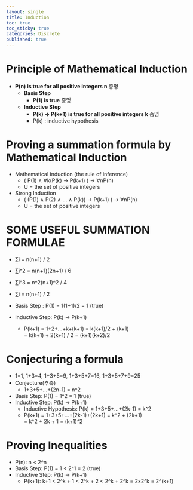 ```yaml
---
layout: single
title: Induction
toc: true
toc_sticky: true
categories: Discrete
published: true
---
```



# Principle of Mathematical Induction
* **P(n) is true for all positive integers n** 증명
    * **Basis Step**
        * **P(1) is true** 증명
    * **Inductive Step**
        * **P(k) → P(k+1) is true for all positive integers k** 증명
        * P(k) : inductive hypothesis

# Proving a summation formula by Mathematical Induction
* Mathematical induction (the rule of inference)
    * ( P(1) ∧ ∀k(P(k) → P(k+1) ) → ∀nP(n)
    * U = the set of positive integers
* Strong Induction
    * ( (P(1) ∧ P(2) ∧ … ∧ P(k)) → P(k+1) ) → ∀nP(n)
    * U = the set of positive integers

# SOME USEFUL SUMMATION FORMULAE 

* ∑i = n(n+1) / 2
* ∑i^2 = n(n+1)(2n+1) / 6
* ∑i^3 = n^2(n+1)^2 / 4

* ∑i = n(n+1) / 2
* Basis Step : P(1) = 1(1+1)/2 = 1 (true)
* Inductive Step: P(k) -> P(k+1)
    * P(k+1) = 1+2+…+k+(k+1) = k(k+1)/2 + (k+1)<br/>
      = k(k+1) + 2(k+1) / 2 = (k+1)(k+2)/2

# Conjecturing a formula

* 1=1, 1+3=4, 1+3+5=9, 1+3+5+7=16, 1+3+5+7+9=25
* Conjecture(추측)
    * 1+3+5+…+(2n-1) = n^2
* Basis Step: P(1) = 1^2 = 1 (true)
* Inductive Step: P(k) -> P(k+1)
    * Inductive Hypothesis: P(k) = 1+3+5+…+(2k-1) = k^2
    * P(k+1) = 1+3+5+…+(2k-1)+(2k+1) = k^2 + (2k+1)<br/>
      = k^2 + 2k + 1 = (k+1)^2

# Proving Inequalities
* P(n): n < 2^n
* Basis Step: P(1) = 1 < 2^1 = 2 (true)
* Inductive Step: P(k) -> P(k+1)
    * P(k+1): k+1 < 2^k + 1 < 2^k + 2 < 2^k + 2^k = 2x2^k = 2^(k+1)
